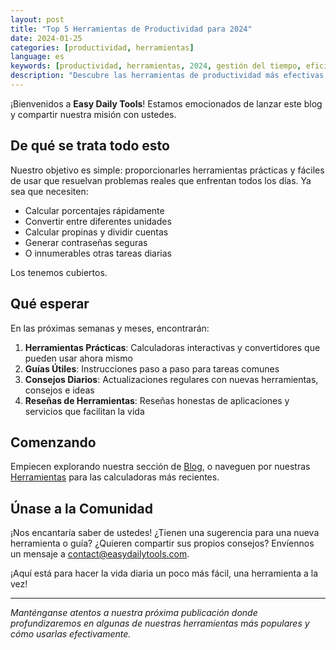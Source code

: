 ```yaml
---
layout: post
title: "Top 5 Herramientas de Productividad para 2024"
date: 2024-01-25
categories: [productividad, herramientas]
language: es
keywords: [productividad, herramientas, 2024, gestión del tiempo, eficiencia, flujo de trabajo, aplicaciones]
description: "Descubre las herramientas de productividad más efectivas que pueden ayudarte a hacer más en menos tiempo este año."
---
```


¡Bienvenidos a **Easy Daily Tools**! Estamos emocionados de lanzar este blog y compartir nuestra misión con ustedes.

## De qué se trata todo esto

Nuestro objetivo es simple: proporcionarles herramientas prácticas y fáciles de usar que resuelvan problemas reales que enfrentan todos los días. Ya sea que necesiten:

- Calcular porcentajes rápidamente
- Convertir entre diferentes unidades
- Calcular propinas y dividir cuentas
- Generar contraseñas seguras
- O innumerables otras tareas diarias

Los tenemos cubiertos.

## Qué esperar

En las próximas semanas y meses, encontrarán:

1. **Herramientas Prácticas**: Calculadoras interactivas y convertidores que pueden usar ahora mismo
2. **Guías Útiles**: Instrucciones paso a paso para tareas comunes
3. **Consejos Diarios**: Actualizaciones regulares con nuevas herramientas, consejos e ideas
4. **Reseñas de Herramientas**: Reseñas honestas de aplicaciones y servicios que facilitan la vida

## Comenzando

Empiecen explorando nuestra sección de [Blog](/blog), o naveguen por nuestras [Herramientas](https://www.easydailytools.com/en) para las calculadoras más recientes.

## Únase a la Comunidad

¡Nos encantaría saber de ustedes! ¿Tienen una sugerencia para una nueva herramienta o guía? ¿Quieren compartir sus propios consejos? Envíennos un mensaje a [contact@easydailytools.com](mailto:contact@easydailytools.com).

¡Aquí está para hacer la vida diaria un poco más fácil, una herramienta a la vez!

---

*Manténganse atentos a nuestra próxima publicación donde profundizaremos en algunas de nuestras herramientas más populares y cómo usarlas efectivamente.*
